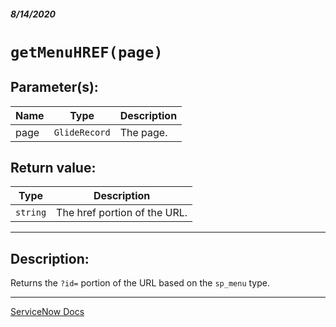 ##### 8/14/2020
# `getMenuHREF(page)`
## Parameter(s):
| Name | Type | Description |
|---|---|---|
| page | `GlideRecord` | The page. |

## Return value:
| Type | Description |
|---|---|
| `string` | The href portion of the URL. |

---

## Description:
Returns the `?id=` portion of the URL based on the `sp_menu` type.

---

[ServiceNow Docs](https://developer.servicenow.com/dev.do#!/reference/api/newyork/server/no-namespace/c_GlideSPScriptableScopedAPI#r_GSPS-getMenuHREF_GR)